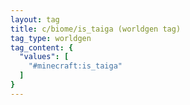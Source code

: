 ```yaml
---
layout: tag
title: c/biome/is_taiga (worldgen tag)
tag_type: worldgen
tag_content: {
  "values": [
    "#minecraft:is_taiga"
  ]
}
---
```

